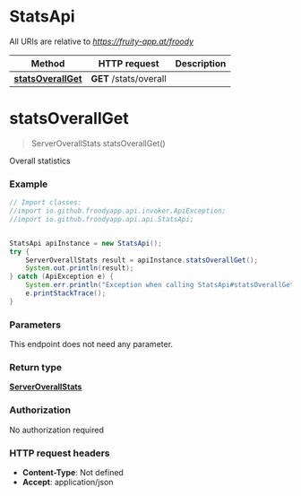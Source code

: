 # StatsApi

All URIs are relative to *https://fruity-app.at/froody*

Method | HTTP request | Description
------------- | ------------- | -------------
[**statsOverallGet**](StatsApi.md#statsOverallGet) | **GET** /stats/overall | 


<a name="statsOverallGet"></a>
# **statsOverallGet**
> ServerOverallStats statsOverallGet()



Overall statistics

### Example
```java
// Import classes:
//import io.github.froodyapp.api.invoker.ApiException;
//import io.github.froodyapp.api.api.StatsApi;


StatsApi apiInstance = new StatsApi();
try {
    ServerOverallStats result = apiInstance.statsOverallGet();
    System.out.println(result);
} catch (ApiException e) {
    System.err.println("Exception when calling StatsApi#statsOverallGet");
    e.printStackTrace();
}
```

### Parameters
This endpoint does not need any parameter.

### Return type

[**ServerOverallStats**](ServerOverallStats.md)

### Authorization

No authorization required

### HTTP request headers

 - **Content-Type**: Not defined
 - **Accept**: application/json

